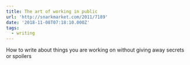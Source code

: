 ```yaml
---
title: The art of working in public
url: 'http://snarkmarket.com/2011/7189'
date: '2018-11-08T07:18:10.000Z'
tags:
  - writing
---
```

How to write about things you are working on without giving away secrets or spoilers

